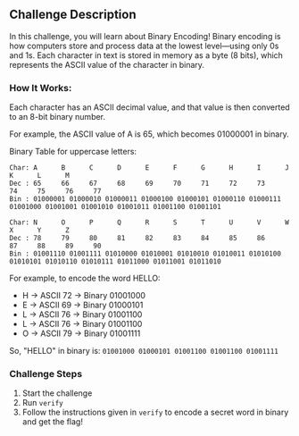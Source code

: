 ## Challenge Description
In this challenge, you will learn about Binary Encoding!
Binary encoding is how computers store and process data at the lowest level—using only 0s and 1s. Each character in text is stored in memory as a byte (8 bits), which represents the ASCII value of the character in binary.

### How It Works:
Each character has an ASCII decimal value, and that value is then converted to an 8-bit binary number.

For example, the ASCII value of A is 65, which becomes 01000001 in binary.

Binary Table for uppercase letters:
```
Char: A      B      C      D      E      F      G      H      I      J      K      L      M
Dec : 65     66     67     68     69     70     71     72     73     74     75     76     77
Bin : 01000001 01000010 01000011 01000100 01000101 01000110 01000111 01001000 01001001 01001010 01001011 01001100 01001101

Char: N      O      P      Q      R      S      T      U      V      W      X      Y      Z
Dec : 78     79     80     81     82     83     84     85     86     87     88     89     90
Bin : 01001110 01001111 01010000 01010001 01010010 01010011 01010100 01010101 01010110 01010111 01011000 01011001 01011010
```

For example, to encode the word HELLO:

- H → ASCII 72 → Binary 01001000
- E → ASCII 69 → Binary 01000101
- L → ASCII 76 → Binary 01001100
- L → ASCII 76 → Binary 01001100
- O → ASCII 79 → Binary 01001111

So, "HELLO" in binary is: `01001000 01000101 01001100 01001100 01001111`

### Challenge Steps
1. Start the challenge
2. Run `verify`
3. Follow the instructions given in `verify` to encode a secret word in binary and get the flag!
